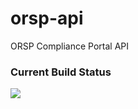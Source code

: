 orsp-api
=======

ORSP Compliance Portal API

### Current Build Status
<a href='https://travis-ci.org/broadinstitute/orsp-api'><img src='https://travis-ci.org/broadinstitute/orsp-api.svg?branch=develop'></a>
